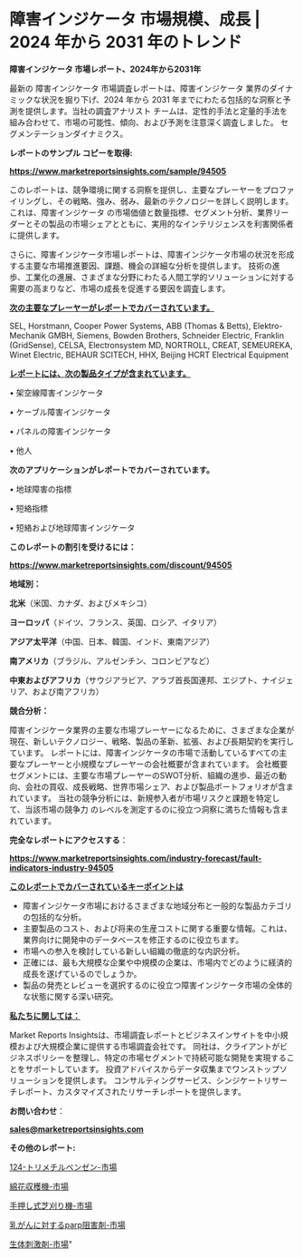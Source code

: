 # 障害インジケータ 市場規模、成長 | 2024 年から 2031 年のトレンド

<strong>障害インジケータ 市場レポート、2024年から2031年</strong>

最新の 障害インジケータ 市場調査レポートは、障害インジケータ 業界のダイナミックな状況を掘り下げ、2024 年から 2031 年までにわたる包括的な洞察と予測を提供します。当社の調査アナリスト チームは、定性的手法と定量的手法を組み合わせて、市場の可能性、傾向、および予測を注意深く調査しました。 セグメンテーションダイナミクス。



<strong>レポートのサンプル コピーを取得:</strong> <a href=https://www.marketreportsinsights.com/sample/94505>

<strong><u>https://www.marketreportsinsights.com/sample/94505</u></strong></a>

このレポートは、競争環境に関する洞察を提供し、主要なプレーヤーをプロファイリングし、その戦略、強み、弱み、最新のテクノロジーを詳しく説明します。 これは、障害インジケータ の市場価値と数量指標、セグメント分析、業界リーダーとその製品の市場シェアとともに、実用的なインテリジェンスを利害関係者に提供します。

さらに、障害インジケータ市場レポートは、障害インジケータ市場の状況を形成する主要な市場推進要因、課題、機会の詳細な分析を提供します。 技術の進歩、工業化の進展、さまざまな分野にわたる人間工学的ソリューションに対する需要の高まりなど、市場の成長を促進する要因を調査します。



<strong><u>次の主要なプレーヤーがレポートでカバーされています。</u></strong>

SEL, Horstmann, Cooper Power Systems, ABB (Thomas & Betts), Elektro-Mechanik GMBH, Siemens, Bowden Brothers, Schneider Electric, Franklin (GridSense), CELSA, Electronsystem MD, NORTROLL, CREAT, SEMEUREKA, Winet Electric, BEHAUR SCITECH, HHX, Beijing HCRT Electrical Equipment



<strong><u><b>レポートには、次の製品タイプが含まれています。</b></u></strong>

• 架空線障害インジケータ

• ケーブル障害インジケータ

• パネルの障害インジケータ

• 他人



<strong><b>次のアプリケーションがレポートでカバーされています。</b></strong>

• 地球障害の指標

• 短絡指標

• 短絡および地球障害インジケータ



<strong><b>このレポートの割引を受けるには：</b></strong><a href=https://www.marketreportsinsights.com/discount/94505>

<strong><u>https://www.marketreportsinsights.com/discount/94505</u></strong></a>



<strong>地域別：</strong>



<strong>北米</strong>（米国、カナダ、およびメキシコ）



<strong>ヨーロッパ</strong>（ドイツ、フランス、英国、ロシア、イタリア）



<strong>アジア太平洋</strong>（中国、日本、韓国、インド、東南アジア）



<strong>南アメリカ</strong>（ブラジル、アルゼンチン、コロンビアなど）



<strong>中東およびアフリカ</strong>（サウジアラビア、アラブ首長国連邦、エジプト、ナイジェリア、および南アフリカ）



<strong>競合分析：</strong>

障害インジケータ業界の主要な市場プレーヤーになるために、さまざまな企業が現在、新しいテクノロジー、戦略、製品の革新、拡張、および長期契約を実行しています。 レポートには、障害インジケータの市場で活動しているすべての主要なプレーヤーと小規模なプレーヤーの会社概要が含まれています。 会社概要セグメントには、主要な市場プレーヤーのSWOT分析、組織の進歩、最近の動向、会社の買収、成長戦略、世界市場シェア、および製品ポートフォリオが含まれています。 当社の競争分析には、新規参入者が市場リスクと課題を特定して、当該市場の競争力 のレベルを測定するのに役立つ洞察に満ちた情報も含まれています。



<strong>完全なレポートにアクセスする</strong>：

<a href=https://www.marketreportsinsights.com/industry-forecast/fault-indicators-industry-94505>

<strong><u>https://www.marketreportsinsights.com/industry-forecast/fault-indicators-industry-94505</u></strong></a>



<strong><u><b>このレポートでカバーされているキーポイントは</b></u></strong>
<ul>
  <li>障害インジケータ市場におけるさまざまな地域分布と一般的な製品カテゴリの包括的な分析。</li>
  <li>主要製品のコスト、および将来の生産コストに関する重要な情報。これは、業界向けに開発中のデータベースを修正するのに役立ちます。</li>
  <li>市場への参入を検討している新しい組織の徹底的な内訳分析。</li>
  <li>正確には、最も大規模な企業や中規模の企業は、市場内でどのように経済的成長を遂げているのでしょうか。</li>
  <li>製品の発売とレビューを選択するのに役立つ障害インジケータ市場の全体的な状態に関する深い研究。</li>
</ul>


<strong><u><b>私たちに関しては：</b></u></strong>

Market Reports Insightsは、市場調査レポートとビジネスインサイトを中小規模および大規模企業に提供する市場調査会社です。 同社は、クライアントがビジネスポリシーを整理し、特定の市場セグメントで持続可能な開発を実現することをサポートしています。 投資アドバイスからデータ収集までワンストップソリューションを提供します。 コンサルティングサービス、シンジケートリサーチレポート、カスタマイズされたリサーチレポートを提供します。



<strong><b>お問い合わせ</b></strong>：

<a href=mailto:sales@marketreportsinsights.com>

<strong><u>sales@marketreportsinsights.com</u></strong></a>



<strong>その他のレポート:</strong>

<a href=https://www.linkedin.com/pulse/124-トリメチルベンゼン-市場-2030-年までの需要に焦点を当てた-2023-年調査レポート-pr-news-hub-uu31c/>124-トリメチルベンゼン-市場</a>

<a href=https://www.linkedin.com/pulse/綿花収穫機-市場-2023-年のダイナミクスとビジネストレンド-2030-emaif/>綿花収穫機-市場</a>

<a href=https://www.linkedin.com/pulse/手押し式芝刈り機-市場-2023-推進要因と成長機会-2030-consumer-connection-collective-360-rhu6f/>手押し式芝刈り機-市場</a>

<a href=https://www.linkedin.com/pulse/乳がんに対するparp阻害剤-市場-2023-年のダイナミクスとビジネストレンド-bofdf/>乳がんに対するparp阻害剤-市場</a>

<a href=https://www.linkedin.com/pulse/生体刺激剤-市場-2023-swot-分析と成長率-2030-trendsetters-testimonials-360-anal-l6v3c/>生体刺激剤-市場</a>"
